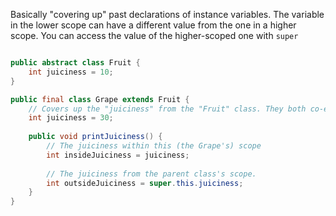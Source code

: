 Basically "covering up" past declarations of instance variables. The variable in the lower scope can have a different value from the one in a higher scope. You can access the value of the higher-scoped one with `super`
```java

public abstract class Fruit {
	int juiciness = 10;
}

public final class Grape extends Fruit {
	// Covers up the "juiciness" from the "Fruit" class. They both co-exist.
	int juiciness = 30; 
	
	public void printJuiciness() {
		// The juiciness within this (the Grape's) scope
		int insideJuiciness = juiciness;
		
		// The juiciness from the parent class's scope.
		int outsideJuiciness = super.this.juiciness; 
	}
}
```
